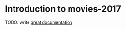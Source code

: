 # Introduction to movies-2017

TODO: write [great documentation](http://jacobian.org/writing/what-to-write/)
